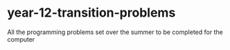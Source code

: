 # year-12-transition-problems
All the programming problems set over the summer to be completed for the computer 
